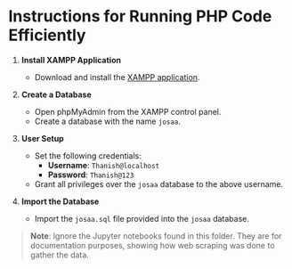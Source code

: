 # Instructions for Running PHP Code Efficiently

1. **Install XAMPP Application**
   - Download and install the [XAMPP application](https://www.apachefriends.org/index.html).

2. **Create a Database**
   - Open phpMyAdmin from the XAMPP control panel.
   - Create a database with the name `josaa`.

3. **User Setup**
   - Set the following credentials:
     - **Username**: `Thanish@localhost`
     - **Password**: `Thanish@123`
   - Grant all privileges over the `josaa` database to the above username.

4. **Import the Database**
   - Import the `josaa.sql` file provided into the `josaa` database.

> **Note**: Ignore the Jupyter notebooks found in this folder. They are for documentation purposes, showing how web scraping was done to gather the data.
